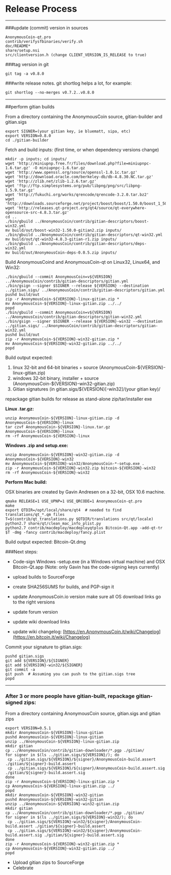Release Process
====================

* * *

###update (commit) version in sources


	AnonymousCoin-qt.pro
	contrib/verifysfbinaries/verify.sh
	doc/README*
	share/setup.nsi
	src/clientversion.h (change CLIENT_VERSION_IS_RELEASE to true)

###tag version in git

	git tag -a v0.8.0

###write release notes. git shortlog helps a lot, for example:

	git shortlog --no-merges v0.7.2..v0.8.0

* * *

##perform gitian builds

 From a directory containing the AnonymousCoin source, gitian-builder and gitian.sigs
  
	export SIGNER=(your gitian key, ie bluematt, sipa, etc)
	export VERSION=0.8.0
	cd ./gitian-builder

 Fetch and build inputs: (first time, or when dependency versions change)

	mkdir -p inputs; cd inputs/
	wget 'http://miniupnp.free.fr/files/download.php?file=miniupnpc-1.6.tar.gz' -O miniupnpc-1.6.tar.gz
	wget 'http://www.openssl.org/source/openssl-1.0.1c.tar.gz'
	wget 'http://download.oracle.com/berkeley-db/db-4.8.30.NC.tar.gz'
	wget 'http://zlib.net/zlib-1.2.6.tar.gz'
	wget 'ftp://ftp.simplesystems.org/pub/libpng/png/src/libpng-1.5.9.tar.gz'
	wget 'http://fukuchi.org/works/qrencode/qrencode-3.2.0.tar.bz2'
	wget 'http://downloads.sourceforge.net/project/boost/boost/1.50.0/boost_1_50_0.tar.bz2'
	wget 'http://releases.qt-project.org/qt4/source/qt-everywhere-opensource-src-4.8.3.tar.gz'
	cd ..
	./bin/gbuild ../AnonymousCoin/contrib/gitian-descriptors/boost-win32.yml
	mv build/out/boost-win32-1.50.0-gitian2.zip inputs/
	./bin/gbuild ../AnonymousCoin/contrib/gitian-descriptors/qt-win32.yml
	mv build/out/qt-win32-4.8.3-gitian-r1.zip inputs/
	./bin/gbuild ../AnonymousCoin/contrib/gitian-descriptors/deps-win32.yml
	mv build/out/AnonymousCoin-deps-0.0.5.zip inputs/

 Build AnonymousCoind and AnonymousCoin-qt on Linux32, Linux64, and Win32:
  
	./bin/gbuild --commit AnonymousCoin=v${VERSION} ../AnonymousCoin/contrib/gitian-descriptors/gitian.yml
	./bin/gsign --signer $SIGNER --release ${VERSION} --destination ../gitian.sigs/ ../AnonymousCoin/contrib/gitian-descriptors/gitian.yml
	pushd build/out
	zip -r AnonymousCoin-${VERSION}-linux-gitian.zip *
	mv AnonymousCoin-${VERSION}-linux-gitian.zip ../../
	popd
	./bin/gbuild --commit AnonymousCoin=v${VERSION} ../AnonymousCoin/contrib/gitian-descriptors/gitian-win32.yml
	./bin/gsign --signer $SIGNER --release ${VERSION}-win32 --destination ../gitian.sigs/ ../AnonymousCoin/contrib/gitian-descriptors/gitian-win32.yml
	pushd build/out
	zip -r AnonymousCoin-${VERSION}-win32-gitian.zip *
	mv AnonymousCoin-${VERSION}-win32-gitian.zip ../../
	popd

  Build output expected:

  1. linux 32-bit and 64-bit binaries + source (AnonymousCoin-${VERSION}-linux-gitian.zip)
  2. windows 32-bit binary, installer + source (AnonymousCoin-${VERSION}-win32-gitian.zip)
  3. Gitian signatures (in gitian.sigs/${VERSION}[-win32]/(your gitian key)/

repackage gitian builds for release as stand-alone zip/tar/installer exe

**Linux .tar.gz:**

	unzip AnonymousCoin-${VERSION}-linux-gitian.zip -d AnonymousCoin-${VERSION}-linux
	tar czvf AnonymousCoin-${VERSION}-linux.tar.gz AnonymousCoin-${VERSION}-linux
	rm -rf AnonymousCoin-${VERSION}-linux

**Windows .zip and setup.exe:**

	unzip AnonymousCoin-${VERSION}-win32-gitian.zip -d AnonymousCoin-${VERSION}-win32
	mv AnonymousCoin-${VERSION}-win32/AnonymousCoin-*-setup.exe .
	zip -r AnonymousCoin-${VERSION}-win32.zip bitcoin-${VERSION}-win32
	rm -rf AnonymousCoin-${VERSION}-win32

**Perform Mac build:**

  OSX binaries are created by Gavin Andresen on a 32-bit, OSX 10.6 machine.

	qmake RELEASE=1 USE_UPNP=1 USE_QRCODE=1 AnonymousCoin-qt.pro
	make
	export QTDIR=/opt/local/share/qt4  # needed to find translations/qt_*.qm files
	T=$(contrib/qt_translations.py $QTDIR/translations src/qt/locale)
	python2.7 share/qt/clean_mac_info_plist.py
	python2.7 contrib/macdeploy/macdeployqtplus Bitcoin-Qt.app -add-qt-tr $T -dmg -fancy contrib/macdeploy/fancy.plist

 Build output expected: Bitcoin-Qt.dmg

###Next steps:

* Code-sign Windows -setup.exe (in a Windows virtual machine) and
  OSX Bitcoin-Qt.app (Note: only Gavin has the code-signing keys currently)

* upload builds to SourceForge

* create SHA256SUMS for builds, and PGP-sign it

* update AnonymousCoin.io version
  make sure all OS download links go to the right versions

* update forum version

* update wiki download links

* update wiki changelog: [https://en.AnonymousCoin.it/wiki/Changelog](https://en.bitcoin.it/wiki/Changelog)

Commit your signature to gitian.sigs:

	pushd gitian.sigs
	git add ${VERSION}/${SIGNER}
	git add ${VERSION}-win32/${SIGNER}
	git commit -a
	git push  # Assuming you can push to the gitian.sigs tree
	popd

-------------------------------------------------------------------------

### After 3 or more people have gitian-built, repackage gitian-signed zips:

From a directory containing AnonymousCoin source, gitian.sigs and gitian zips

	export VERSION=0.5.1
	mkdir AnonymousCoin-${VERSION}-linux-gitian
	pushd AnonymousCoin-${VERSION}-linux-gitian
	unzip ../AnonymousCoin-${VERSION}-linux-gitian.zip
	mkdir gitian
	cp ../AnonymousCoin/contrib/gitian-downloader/*.pgp ./gitian/
	for signer in $(ls ../gitian.sigs/${VERSION}/); do
	 cp ../gitian.sigs/${VERSION}/${signer}/AnonymousCoin-build.assert ./gitian/${signer}-build.assert
	 cp ../gitian.sigs/${VERSION}/${signer}/AnonymousCoin-build.assert.sig ./gitian/${signer}-build.assert.sig
	done
	zip -r AnonymousCoin-${VERSION}-linux-gitian.zip *
	cp AnonymousCoin-${VERSION}-linux-gitian.zip ../
	popd
	mkdir AnonymousCoin-${VERSION}-win32-gitian
	pushd AnonymousCoin-${VERSION}-win32-gitian
	unzip ../AnonymousCoin-${VERSION}-win32-gitian.zip
	mkdir gitian
	cp ../AnonymousCoin/contrib/gitian-downloader/*.pgp ./gitian/
	for signer in $(ls ../gitian.sigs/${VERSION}-win32/); do
	 cp ../gitian.sigs/${VERSION}-win32/${signer}/AnonymousCoin-build.assert ./gitian/${signer}-build.assert
	 cp ../gitian.sigs/${VERSION}-win32/${signer}/AnonymousCoin-build.assert.sig ./gitian/${signer}-build.assert.sig
	done
	zip -r AnonymousCoin-${VERSION}-win32-gitian.zip *
	cp AnonymousCoin-${VERSION}-win32-gitian.zip ../
	popd

- Upload gitian zips to SourceForge
- Celebrate 
